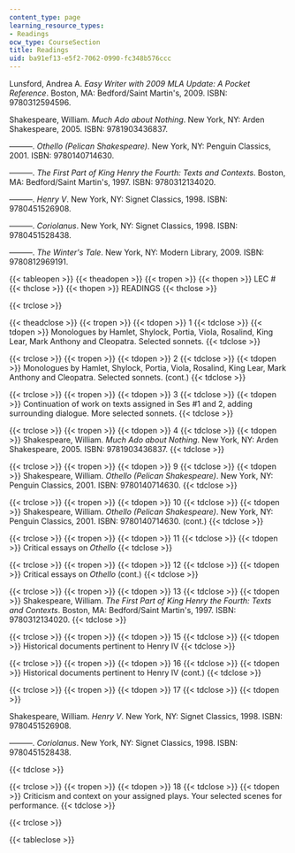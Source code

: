 ```yaml
---
content_type: page
learning_resource_types:
- Readings
ocw_type: CourseSection
title: Readings
uid: ba91ef13-e5f2-7062-0990-fc348b576ccc
---
```


Lunsford, Andrea A. _Easy Writer with 2009 MLA Update: A Pocket Reference_. Boston, MA: Bedford/Saint Martin's, 2009. ISBN: 9780312594596.

Shakespeare, William. _Much Ado about Nothing_. New York, NY: Arden Shakespeare, 2005. ISBN: 9781903436837.

———. _Othello (Pelican Shakespeare)_. New York, NY: Penguin Classics, 2001. ISBN: 9780140714630.

———. _The First Part of King Henry the Fourth: Texts and Contexts_. Boston, MA: Bedford/Saint Martin's, 1997. ISBN: 9780312134020.

———. _Henry V_. New York, NY: Signet Classics, 1998. ISBN: 9780451526908.

———. _Coriolanus_. New York, NY: Signet Classics, 1998. ISBN: 9780451528438.

———. _The Winter's Tale_. New York, NY: Modern Library, 2009. ISBN: 9780812969191.

{{< tableopen >}}
{{< theadopen >}}
{{< tropen >}}
{{< thopen >}}
LEC #
{{< thclose >}}
{{< thopen >}}
READINGS
{{< thclose >}}

{{< trclose >}}

{{< theadclose >}}
{{< tropen >}}
{{< tdopen >}}
1
{{< tdclose >}}
{{< tdopen >}}
Monologues by Hamlet, Shylock, Portia, Viola, Rosalind, King Lear, Mark Anthony and Cleopatra. Selected sonnets.
{{< tdclose >}}

{{< trclose >}}
{{< tropen >}}
{{< tdopen >}}
2
{{< tdclose >}}
{{< tdopen >}}
Monologues by Hamlet, Shylock, Portia, Viola, Rosalind, King Lear, Mark Anthony and Cleopatra. Selected sonnets. (cont.)
{{< tdclose >}}

{{< trclose >}}
{{< tropen >}}
{{< tdopen >}}
3
{{< tdclose >}}
{{< tdopen >}}
Continuation of work on texts assigned in Ses #1 and 2, adding surrounding dialogue. More selected sonnets.
{{< tdclose >}}

{{< trclose >}}
{{< tropen >}}
{{< tdopen >}}
4
{{< tdclose >}}
{{< tdopen >}}
Shakespeare, William. _Much Ado about Nothing_. New York, NY: Arden Shakespeare, 2005. ISBN: 9781903436837.
{{< tdclose >}}

{{< trclose >}}
{{< tropen >}}
{{< tdopen >}}
9
{{< tdclose >}}
{{< tdopen >}}
Shakespeare, William. _Othello (Pelican Shakespeare)_. New York, NY: Penguin Classics, 2001. ISBN: 9780140714630.
{{< tdclose >}}

{{< trclose >}}
{{< tropen >}}
{{< tdopen >}}
10
{{< tdclose >}}
{{< tdopen >}}
Shakespeare, William. _Othello (Pelican Shakespeare)_. New York, NY: Penguin Classics, 2001. ISBN: 9780140714630. (cont.)
{{< tdclose >}}

{{< trclose >}}
{{< tropen >}}
{{< tdopen >}}
11
{{< tdclose >}}
{{< tdopen >}}
Critical essays on _Othello_
{{< tdclose >}}

{{< trclose >}}
{{< tropen >}}
{{< tdopen >}}
12
{{< tdclose >}}
{{< tdopen >}}
Critical essays on _Othello_ (cont.)
{{< tdclose >}}

{{< trclose >}}
{{< tropen >}}
{{< tdopen >}}
13
{{< tdclose >}}
{{< tdopen >}}
Shakespeare, William. _The First Part of King Henry the Fourth: Texts and Contexts_. Boston, MA: Bedford/Saint Martin's, 1997. ISBN: 9780312134020.
{{< tdclose >}}

{{< trclose >}}
{{< tropen >}}
{{< tdopen >}}
15
{{< tdclose >}}
{{< tdopen >}}
Historical documents pertinent to Henry IV
{{< tdclose >}}

{{< trclose >}}
{{< tropen >}}
{{< tdopen >}}
16
{{< tdclose >}}
{{< tdopen >}}
Historical documents pertinent to Henry IV (cont.)
{{< tdclose >}}

{{< trclose >}}
{{< tropen >}}
{{< tdopen >}}
17
{{< tdclose >}}
{{< tdopen >}}


Shakespeare, William. _Henry V_. New York, NY: Signet Classics, 1998. ISBN: 9780451526908.

———. _Coriolanus_. New York, NY: Signet Classics, 1998. ISBN: 9780451528438.


{{< tdclose >}}

{{< trclose >}}
{{< tropen >}}
{{< tdopen >}}
18
{{< tdclose >}}
{{< tdopen >}}
Criticism and context on your assigned plays. Your selected scenes for performance.
{{< tdclose >}}

{{< trclose >}}

{{< tableclose >}}